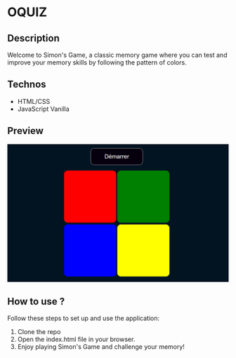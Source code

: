 # OQUIZ

## Description
Welcome to Simon's Game, a classic memory game where you can test and improve your memory skills by following the pattern of colors.

## Technos
- HTML/CSS
- JavaScript Vanilla

## Preview
![Invader](./docs/SimonGame.PNG)

## How to use ?
Follow these steps to set up and use the application:
1. Clone the repo
2. Open the index.html file in your browser.
3. Enjoy playing Simon's Game and challenge your memory!